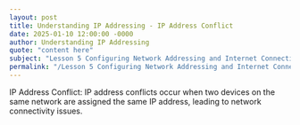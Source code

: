 ```yaml
---
layout: post
title: Understanding IP Addressing - IP Address Conflict
date: 2025-01-10 12:00:00 -0000
author: Understanding IP Addressing
quote: "content here"
subject: "Lesson 5 Configuring Network Addressing and Internet Connections"
permalink: "/Lesson 5 Configuring Network Addressing and Internet Connections/Understanding IP Addressing/Understanding IP Addressing - IP Address Conflict"
---
```


IP Address Conflict: IP address conflicts occur when two devices on the same network are assigned the same IP address, leading to network connectivity issues.

